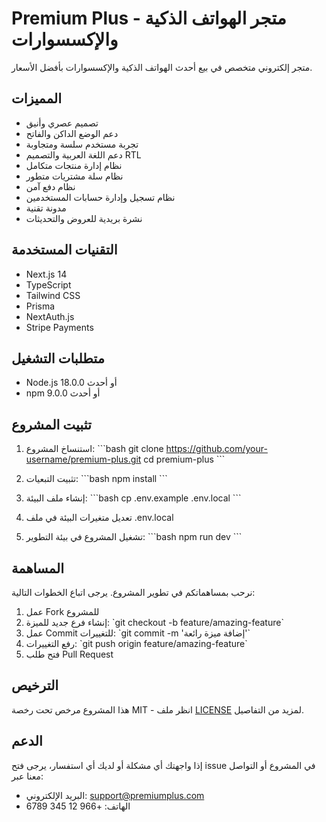 # Premium Plus - متجر الهواتف الذكية والإكسسوارات

متجر إلكتروني متخصص في بيع أحدث الهواتف الذكية والإكسسوارات بأفضل الأسعار.

## المميزات

- تصميم عصري وأنيق
- دعم الوضع الداكن والفاتح
- تجربة مستخدم سلسة ومتجاوبة
- دعم اللغة العربية والتصميم RTL
- نظام إدارة منتجات متكامل
- نظام سلة مشتريات متطور
- نظام دفع آمن
- نظام تسجيل وإدارة حسابات المستخدمين
- مدونة تقنية
- نشرة بريدية للعروض والتحديثات

## التقنيات المستخدمة

- Next.js 14
- TypeScript
- Tailwind CSS
- Prisma
- NextAuth.js
- Stripe Payments

## متطلبات التشغيل

- Node.js 18.0.0 أو أحدث
- npm 9.0.0 أو أحدث

## تثبيت المشروع

1. استنساخ المشروع:
\`\`\`bash
git clone https://github.com/your-username/premium-plus.git
cd premium-plus
\`\`\`

2. تثبيت التبعيات:
\`\`\`bash
npm install
\`\`\`

3. إنشاء ملف البيئة:
\`\`\`bash
cp .env.example .env.local
\`\`\`

4. تعديل متغيرات البيئة في ملف .env.local

5. تشغيل المشروع في بيئة التطوير:
\`\`\`bash
npm run dev
\`\`\`

## المساهمة

نرحب بمساهماتكم في تطوير المشروع. يرجى اتباع الخطوات التالية:

1. عمل Fork للمشروع
2. إنشاء فرع جديد للميزة: \`git checkout -b feature/amazing-feature\`
3. عمل Commit للتغييرات: \`git commit -m 'إضافة ميزة رائعة'\`
4. رفع التغييرات: \`git push origin feature/amazing-feature\`
5. فتح طلب Pull Request

## الترخيص

هذا المشروع مرخص تحت رخصة MIT - انظر ملف [LICENSE](LICENSE) لمزيد من التفاصيل.

## الدعم

إذا واجهتك أي مشكلة أو لديك أي استفسار، يرجى فتح issue في المشروع أو التواصل معنا عبر:

- البريد الإلكتروني: support@premiumplus.com
- الهاتف: +966 12 345 6789 
